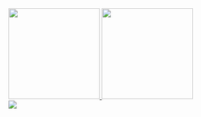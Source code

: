 <div>
  <a href="https://github.com/RafaellaBergamo">
  <img height="180em" src="https://github-readme-stats.vercel.app/api?username=RafaellaBergamo&show_icons=true&theme=github_dark&include_all_commits=true&count_private=true"/>
  <img height="180em" src="https://github-readme-stats.vercel.app/api/top-langs/?username=RafaellaBergamo&layout=compact&langs_count=7&theme=github_dark"/><br>
   <a href="https://www.linkedin.com/in/rafaella-bergamo-29a231219/" target="_blank"><img src="https://img.shields.io/badge/-LinkedIn-%230077B5?style=for-the-badge&logo=linkedin&logoColor=white" target="_blank"></a> 
</div>
